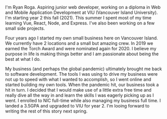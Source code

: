 I'm Ryan Roga. Aspiring junior web developer, working on a diploma in Web and Mobile Application Development at VIU (Vancouver Island University). I'm starting year 2 this fall (2021). This summer I spent most of my time learning Vue, React, Node, and Express. I've also been working on a few small side projects.

Four years ago I started my own small business here on Vancouver Island. We currently have 2 locations and a small but amazing crew. In 2019 we earned the Torch Award and were nominated again for 2020. I believe my purpose in life is making things better and I am passionate about being the best at what I do.

My business (and perhaps the global pandemic) ultimately brought me back to software development. The tools I was using to drive my business were not up to speed with what I wanted to accomplish, so I went online and started building my own tools. When the pandemic hit, our business took a hit in turn. I decided that I would make use of a little extra free time and really dive all the way in and learn the skills I was eagerly picking up as I went. I enrolled to NIC full-time while also managing my business full time. I landed a 3.5GPA and upgraded to VIU for year 2. I'm looing forward to writing the rest of this story next spring.
